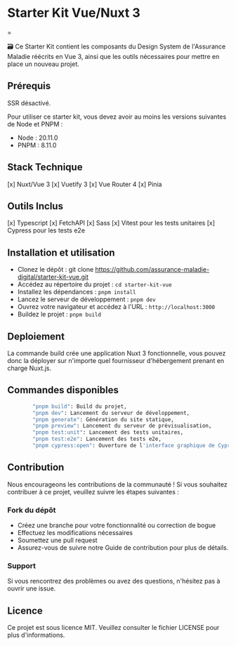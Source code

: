 # **Starter Kit Vue/Nuxt 3**

=

🗃️ Ce Starter Kit contient les composants du Design System de l'Assurance Maladie réécrits en Vue 3, ainsi que les outils nécessaires pour mettre en place un nouveau projet.

## Prérequis

SSR désactivé.

Pour utiliser ce starter kit, vous devez avoir au moins les versions suivantes de Node et PNPM :

- Node : 20.11.0
- PNPM : 8.11.0

## Stack Technique

[x] Nuxt/Vue 3
[x] Vuetify 3
[x] Vue Router 4
[x] Pinia

## Outils Inclus

[x] Typescript
[x] FetchAPI
[x] Sass
[x] Vitest pour les tests unitaires
[x] Cypress pour les tests e2e

## Installation et utilisation

- Clonez le dépôt : git clone https://github.com/assurance-maladie-digital/starter-kit-vue.git
- Accédez au répertoire du projet : `cd starter-kit-vue`
- Installez les dépendances : `pnpm install`
- Lancez le serveur de développement : `pnpm dev`
- Ouvrez votre navigateur et accédez à l'URL : `http://localhost:3000`
- Buildez le projet : `pnpm build`

## Deploiement

La commande build crée une application Nuxt 3 fonctionnelle, vous pouvez donc la déployer sur n'importe quel
fournisseur d'hébergement prenant en charge Nuxt.js.

## Commandes disponibles

```bash
		"pnpm build": Build du projet,
		"pnpm dev": Lancement du serveur de développement,
		"pnpm generate": Génération du site statique,
		"pnpm preview": Lancement du serveur de prévisualisation,
		"pnpm test:unit": Lancement des tests unitaires,
		"pnpm test:e2e": Lancement des tests e2e,
		"pnpm cypress:open": Ouverture de l'interface graphique de Cypress
```

## Contribution

Nous encourageons les contributions de la communauté ! Si vous souhaitez contribuer à ce projet, veuillez suivre les étapes suivantes :

### Fork du dépôt

- Créez une branche pour votre fonctionnalité ou correction de bogue
- Effectuez les modifications nécessaires
- Soumettez une pull request
- Assurez-vous de suivre notre Guide de contribution pour plus de détails.

### Support

Si vous rencontrez des problèmes ou avez des questions, n'hésitez pas à ouvrir une issue.

## Licence

Ce projet est sous licence MIT. Veuillez consulter le fichier LICENSE pour plus d'informations.
